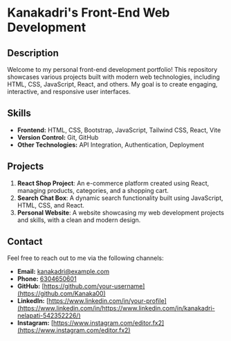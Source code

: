 # Kanakadri's Front-End Web Development

## Description
Welcome to my personal front-end development portfolio! This repository showcases various projects built with modern web technologies, including HTML, CSS, JavaScript, React, and others. My goal is to create engaging, interactive, and responsive user interfaces.

## Skills
- **Frontend:** HTML, CSS, Bootstrap, JavaScript, Tailwind CSS, React, Vite
- **Version Control:** Git, GitHub
- **Other Technologies:** API Integration, Authentication, Deployment

## Projects
1. **React Shop Project**: An e-commerce platform created using React, managing products, categories, and a shopping cart.
2. **Search Chat Box**: A dynamic search functionality built using JavaScript, HTML, CSS, and React.
3. **Personal Website**: A website showcasing my web development projects and skills, with a clean and modern design.

## Contact
Feel free to reach out to me via the following channels:

- **Email:** [kanakadri@example.com](mailto:kanakanelapati00.com)
- **Phone:** [6304650601](tel:6304650601)
- **GitHub:** [https://github.com/your-username](https://github.com/Kanaka00)
- **LinkedIn:** [https://www.linkedin.com/in/your-profile](https://www.linkedin.com/in/https://www.linkedin.com/in/kanakadri-nelapati-542352226/)
- **Instagram:** [https://www.instagram.com/editor.fx2](https://www.instagram.com/editor.fx2)

